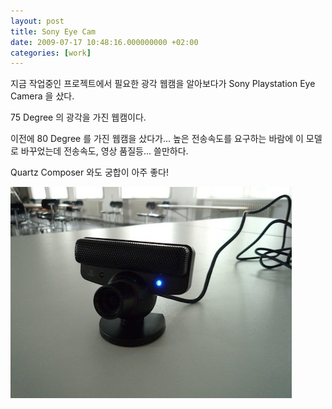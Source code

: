 ```yaml
---
layout: post
title: Sony Eye Cam
date: 2009-07-17 10:48:16.000000000 +02:00
categories: [work]
---
```

지금 작업중인 프로젝트에서 필요한 광각 웹캠을 알아보다가 Sony Playstation Eye Camera 을 샀다.

75 Degree 의 광각을 가진 웹캠이다.

이전에 80 Degree 를 가진 웹캠을 샀다가... 높은 전송속도를 요구하는 바람에 이 모델로 바꾸었는데 전송속도, 영상 품질등... 쓸만하다.

Quartz Composer 와도 궁합이 아주 좋다!

![/assets/images/sonyps3eyecam1.jpg](/assets/images/sonyps3eyecam1.jpg)

